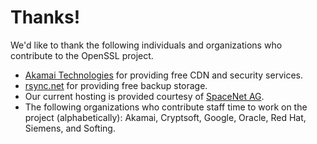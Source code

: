 Thanks!
=======

We'd like to thank the following individuals and organizations who
contribute to the OpenSSL project.

-   [Akamai Technologies](https://www.akamai.com) for providing free CDN and
    security services.
-   [rsync.net](https://rsync.net) for providing free backup storage.
-   Our current hosting is provided courtesy of
    [SpaceNet AG](https://www.space.net).
-   The following organizations who contribute staff time to work on the
    project (alphabetically): Akamai, Cryptsoft, Google, Oracle, Red Hat,
    Siemens, and Softing.
